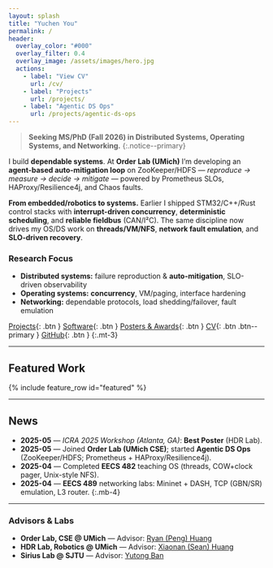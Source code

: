 ```yaml
---
layout: splash
title: "Yuchen You"
permalink: /
header:
  overlay_color: "#000"
  overlay_filter: 0.4
  overlay_image: /assets/images/hero.jpg
  actions:
    - label: "View CV"
      url: /cv/
    - label: "Projects"
      url: /projects/
    - label: "Agentic DS Ops"
      url: /projects/agentic-ds-ops
---
```


> **Seeking MS/PhD (Fall 2026) in Distributed Systems, Operating Systems, and Networking.**
{:.notice--primary}

I build **dependable systems**. At **Order Lab (UMich)** I’m developing an **agent-based auto-mitigation loop** on ZooKeeper/HDFS — *reproduce → measure → decide → mitigate* — powered by Prometheus SLOs, HAProxy/Resilience4j, and Chaos faults.

**From embedded/robotics to systems.** Earlier I shipped STM32/C++/Rust control stacks with **interrupt-driven concurrency**, **deterministic scheduling**, and **reliable fieldbus** (CAN/I²C). The same discipline now drives my OS/DS work on **threads/VM/NFS**, **network fault emulation**, and **SLO-driven recovery**.

### Research Focus
- **Distributed systems:** failure reproduction & **auto-mitigation**, SLO-driven observability  
- **Operating systems:** **concurrency**, VM/paging, interface hardening  
- **Networking:** dependable protocols, load shedding/failover, fault emulation

[Projects](/projects/){: .btn } [Software](/software/){: .btn } [Posters & Awards](/posters/){: .btn } [CV](/cv/){: .btn .btn--primary } [GitHub](https://github.com/yourname){: .btn }
{:.mt-3}

---

## Featured Work
{% include feature_row id="featured" %}

---

## News
- **2025-05** — *ICRA 2025 Workshop (Atlanta, GA)*: **Best Poster** (HDR Lab).  
- **2025-05** — Joined **Order Lab (UMich CSE)**; started **Agentic DS Ops** (ZooKeeper/HDFS; Prometheus + HAProxy/Resilience4j).  
- **2025-04** — Completed **EECS 482** teaching OS (threads, COW+clock pager, Unix-style NFS).  
- **2025-04** — **EECS 489** networking labs: Mininet + DASH, TCP (GBN/SR) emulation, L3 router.
{:.mb-4}

---

### Advisors & Labs
- **Order Lab, CSE @ UMich** — Advisor: [Ryan (Peng) Huang](https://web.eecs.umich.edu/~ryanph/)  
- **HDR Lab, Robotics @ UMich** — Advisor: [Xiaonan (Sean) Huang](https://robotics.umich.edu/people/faculty/xiaonan-sean-huang/)  
- **Sirius Lab @ SJTU** — Advisor: [Yutong Ban](https://people.csail.mit.edu/yban/)